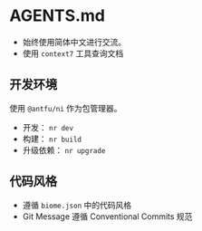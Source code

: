 # AGENTS.md

- 始终使用简体中文进行交流。
- 使用 `context7` 工具查询文档

## 开发环境

使用 `@antfu/ni` 作为包管理器。

- 开发： `nr dev`
- 构建： `nr build`
- 升级依赖： `nr upgrade`

## 代码风格

- 遵循 `biome.json` 中的代码风格
- Git Message 遵循 Conventional Commits 规范
